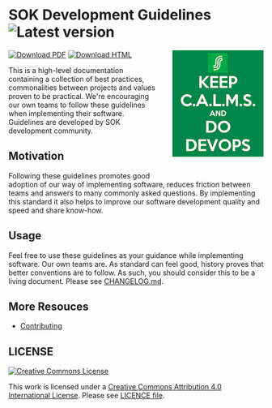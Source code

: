 # SOK Development Guidelines  ![Latest version](https://img.shields.io/github/v/tag/s-group-dev/development-guidelines)

[![Download PDF](https://img.shields.io/badge/Download-PDF-1A7EBF)](https://github.com/s-group-dev/development-guidelines/blob/master/releases/SOK-DGv1.0.0.pdf)
[![Download HTML](https://img.shields.io/badge/Download-HTML-26A0EE)](https://htmlpreview.github.io/?https://github.com/s-group-dev/development-guidelines/blob/master/releases/SOK-DGv1.0.0.html)
<img src="assets/calms.png" title="SOK C.A.L.M.S." alt="C.A.L.M.S." align="right" style="margin: 0px 0px 30px 30px" />

This is a high-level documentation containing a collection of best practices, commonalities between projects and values proven to be practical. We're encouraging our own teams to follow these guidelines when implementing their software. Guidelines are developed by SOK development community.

## Motivation

Following these guidelines promotes good adoption of our way of implementing software, reduces friction between teams and answers to many commonly asked questions. By implementing this standard it also helps to improve our software development quality and speed and share know-how.

## Usage

Feel free to use these guidelines as your guidance while implementing  software. Our own teams are. As standard can feel good, history proves that better conventions are to follow. As such, you should consider this to be a living document. Please see [CHANGELOG.md](CHANGELOG.md).

## More Resouces

- [Contributing](CONTRIBUTING.md)

## LICENSE

[![Creative Commons License](https://i.creativecommons.org/l/by/4.0/88x31.png)](http://creativecommons.org/licenses/by/4.0/)

This work is licensed under a [Creative Commons Attribution 4.0 International License](http://creativecommons.org/licenses/by/4.0/). Please see [LICENCE file](LICENSE).